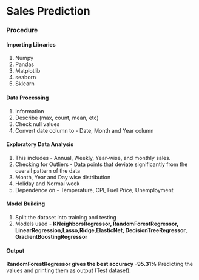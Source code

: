 # Sales Prediction 

### Procedure 

#### Importing Libraries 

1) Numpy 
2) Pandas
3) Matplotlib
4) seaborn 
5) Sklearn 

#### Data Processing 

1) Information 
2) Describe (max, count, mean, etc)
3) Check null values 
4) Convert date column to - Date, Month and Year column 

#### Exploratory Data Analysis 

1) This includes - Annual, Weekly, Year-wise, and monthly sales. 
2) Checking for Outliers - Data points that deviate significantly from the overall pattern of the data 
3) Month, Year and Day wise distribution 
4) Holiday and Normal week 
5) Dependence on - Temperature, CPI, Fuel Price, Unemployment 

#### Model Building 

1) Split the dataset into training and testing 
2) Models used - **KNeighborsRegressor, RandomForestRegressor, LinearRegression,Lasso,Ridge,ElasticNet, DecisionTreeRegressor, GradientBoostingRegressor**

#### Output 

**RandomForestRegressor gives the best accuracy -95.31%**
Predicting the values and printing them as output (Test dataset).

